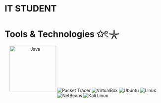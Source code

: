 # IT STUDENT
# Tools & Technologies ✩𓏲𓇼

<p align="center">
  <img src="https://img.shields.io/badge/Java-007396?style=for-the-badge&logo=java&logoColor=white" alt="Java" width="150" />
  <img src="https://img.shields.io/badge/Packet_Tracer-0078D4?style=for-the-badge&logo=cisco&logoColor=white" alt="Packet Tracer" />
  <img src="https://img.shields.io/badge/VirtualBox-183A61?style=for-the-badge&logo=virtualbox&logoColor=white" alt="VirtualBox" />
  <img src="https://img.shields.io/badge/Ubuntu-E95420?style=for-the-badge&logo=ubuntu&logoColor=white" alt="Ubuntu" />
  <img src="https://img.shields.io/badge/Linux-FCC624?style=for-the-badge&logo=linux&logoColor=black" alt="Linux" />
  <img src="https://img.shields.io/badge/NetBeans-1B6AC6?style=for-the-badge&logo=apache-netbeans-ide&logoColor=white" alt="NetBeans" />
  <img src="https://img.shields.io/badge/Kali_Linux-268BEE?style=for-the-badge&logo=kalilinux&logoColor=white" alt="Kali Linux" />
</p>



</div>


<!--![Entle's GitHub stats](https://github-readme-stats.vercel.app/api?username=YOUR_USERNAME&show_icons=true&theme=radical)

<!--
**Lamkele-Archive/Lamkele-Archive** is a ✨ _special_ ✨ repository because its `README.md` (this file) appears on your GitHub profile.

Here are some ideas to get you started:

- 🔭 I’m currently working on ...
- 🌱 I’m currently learning ...
- 👯 I’m looking to collaborate on ...
- 🤔 I’m looking for help with ...
- 💬 Ask me about ...
- 📫 How to reach me: ...
- 😄 Pronouns: ...
- ⚡ Fun fact: ...
-->
